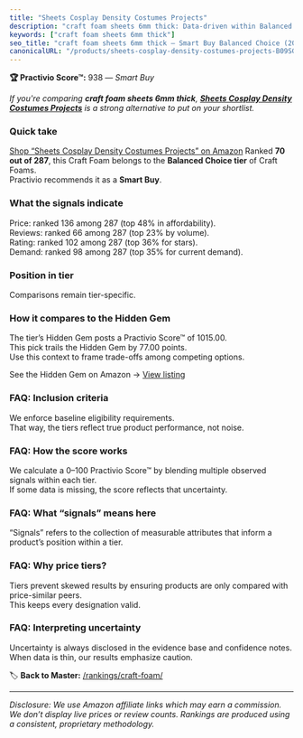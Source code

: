 ```yaml
---
title: "Sheets Cosplay Density Costumes Projects"
description: "craft foam sheets 6mm thick: Data-driven within Balanced Choice ranking using the Practivio Score™. Positioned by quality, value, demand, findability, momentum."
keywords: ["craft foam sheets 6mm thick"]
seo_title: "craft foam sheets 6mm thick — Smart Buy Balanced Choice (2025)"
canonicalURL: "/products/sheets-cosplay-density-costumes-projects-B09SG4GYMH/"
---
```


**🏆 Practivio Score™:** 938 — _Smart Buy_


*If you're comparing **craft foam sheets 6mm thick**, **[Sheets Cosplay Density Costumes Projects](https://www.amazon.com/dp/B09SG4GYMH?tag=practivio-20)** is a strong alternative to put on your shortlist.*
### Quick take
[Shop “Sheets Cosplay Density Costumes Projects” on Amazon](https://www.amazon.com/dp/B09SG4GYMH?tag=practivio-20)
Ranked **70 out of 287**, this Craft Foam belongs to the **Balanced Choice tier** of Craft Foams.  
Practivio recommends it as a **Smart Buy**.

### What the signals indicate
Price: ranked 136 among 287 (top 48% in affordability).  
Reviews: ranked 66 among 287 (top 23% by volume).  
Rating: ranked 102 among 287 (top 36% for stars).  
Demand: ranked 98 among 287 (top 35% for current demand).

### Position in tier
Comparisons remain tier-specific.

### How it compares to the Hidden Gem
The tier’s Hidden Gem posts a Practivio Score™ of 1015.00.  
This pick trails the Hidden Gem by 77.00 points.  
Use this context to frame trade-offs among competing options.  

See the Hidden Gem on Amazon → [View listing](https://www.amazon.com/dp/B0927HTJ6B?tag=practivio-20)

### FAQ: Inclusion criteria
We enforce baseline eligibility requirements.  
That way, the tiers reflect true product performance, not noise.

### FAQ: How the score works
We calculate a 0–100 Practivio Score™ by blending multiple observed signals within each tier.  
If some data is missing, the score reflects that uncertainty.

### FAQ: What “signals” means here
“Signals” refers to the collection of measurable attributes that inform a product’s position within a tier.

### FAQ: Why price tiers?
Tiers prevent skewed results by ensuring products are only compared with price-similar peers.  
This keeps every designation valid.

### FAQ: Interpreting uncertainty
Uncertainty is always disclosed in the evidence base and confidence notes.  
When data is thin, our results emphasize caution.


🏷️ **Back to Master:** [/rankings/craft-foam/](/rankings/craft-foam/)

---
_Disclosure: We use Amazon affiliate links which may earn a commission. We don’t display live prices or review counts. Rankings are produced using a consistent, proprietary methodology._
